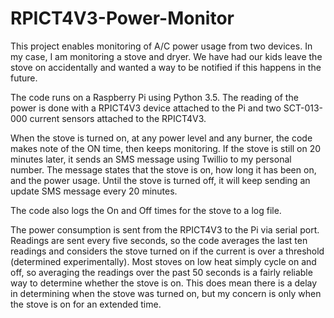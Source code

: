 # RPICT4V3-Power-Monitor

This project enables monitoring of A/C power usage from two devices.  In my case, I am monitoring a stove and dryer.  We have had our kids leave the stove on accidentally and wanted a way to be notified if this happens in the future.

The code runs on a Raspberry Pi using Python 3.5.  The reading of the power is done with a RPICT4V3 device attached to the Pi and two SCT-013-000 current sensors attached to the RPICT4V3.

When the stove is turned on, at any power level and any burner, the code makes note of the ON time, then keeps monitoring.  If the stove is still on 20 minutes later, it sends an SMS message using Twillio to my personal number.  The message states that the stove is on, how long it has been on, and the power usage. Until the stove is turned off, it will keep sending an update SMS message every 20 minutes.

The code also logs the On and Off times for the stove to a log file.

The power consumption is sent from the RPICT4V3 to the Pi via serial port.  Readings are sent every five seconds, so the code averages the last ten readings and considers the stove turned on if the current is over a threshold (determined experimentally).  Most stoves on low heat simply cycle on and off, so averaging the readings over the past 50 seconds is a fairly reliable way to determine whether the stove is on.  This does mean there is a delay in determining when the stove was turned on, but my concern is only when the stove is on for an extended time.
